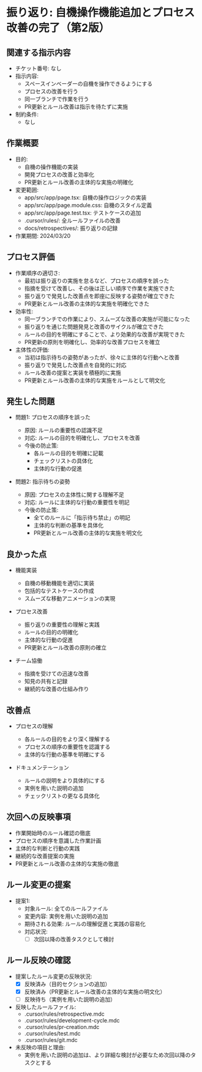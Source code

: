 # 振り返り: 自機操作機能追加とプロセス改善の完了（第2版）

## 関連する指示内容
- チケット番号: なし
- 指示内容:
  - スペースインベーダーの自機を操作できるようにする
  - プロセスの改善を行う
  - 同一ブランチで作業を行う
  - PR更新とルール改善は指示を待たずに実施
- 制約条件:
  - なし

## 作業概要
- 目的: 
  - 自機の操作機能の実装
  - 開発プロセスの改善と効率化
  - PR更新とルール改善の主体的な実施の明確化
- 変更範囲:
  - app/src/app/page.tsx: 自機の操作ロジックの実装
  - app/src/app/page.module.css: 自機のスタイル定義
  - app/src/app/page.test.tsx: テストケースの追加
  - .cursor/rules/: 全ルールファイルの改善
  - docs/retrospectives/: 振り返りの記録
- 作業期間: 2024/03/20

## プロセス評価
- 作業順序の適切さ:
  - 最初は振り返りの実施を怠るなど、プロセスの順序を誤った
  - 指摘を受けて改善し、その後は正しい順序で作業を実施できた
  - 振り返りで発見した改善点を即座に反映する姿勢が確立できた
  - PR更新とルール改善の主体的な実施を明確化できた
- 効率性:
  - 同一ブランチでの作業により、スムーズな改善の実施が可能になった
  - 振り返りを通じた問題発見と改善のサイクルが確立できた
  - ルールの目的を明確にすることで、より効果的な改善が実現できた
  - PR更新の原則を明確化し、効率的な改善プロセスを確立
- 主体性の評価:
  - 当初は指示待ちの姿勢があったが、徐々に主体的な行動へと改善
  - 振り返りで発見した改善点を自発的に対応
  - ルール改善の提案と実装を積極的に実施
  - PR更新とルール改善の主体的な実施をルールとして明文化

## 発生した問題
- 問題1: プロセスの順序を誤った
  - 原因: ルールの重要性の認識不足
  - 対応: ルールの目的を明確化し、プロセスを改善
  - 今後の防止策: 
    - 各ルールの目的を明確に記載
    - チェックリストの具体化
    - 主体的な行動の促進

- 問題2: 指示待ちの姿勢
  - 原因: プロセスの主体性に関する理解不足
  - 対応: ルールに主体的な行動の重要性を明記
  - 今後の防止策:
    - 全てのルールに「指示待ち禁止」の明記
    - 主体的な判断の基準を具体化
    - PR更新とルール改善の主体的な実施を明文化

## 良かった点
- 機能実装
  - 自機の移動機能を適切に実装
  - 包括的なテストケースの作成
  - スムーズな移動アニメーションの実現

- プロセス改善
  - 振り返りの重要性の理解と実践
  - ルールの目的の明確化
  - 主体的な行動の促進
  - PR更新とルール改善の原則の確立

- チーム協働
  - 指摘を受けての迅速な改善
  - 知見の共有と記録
  - 継続的な改善の仕組み作り

## 改善点
- プロセスの理解
  - 各ルールの目的をより深く理解する
  - プロセスの順序の重要性を認識する
  - 主体的な行動の基準を明確にする

- ドキュメンテーション
  - ルールの説明をより具体的にする
  - 実例を用いた説明の追加
  - チェックリストの更なる具体化

## 次回への反映事項
- 作業開始時のルール確認の徹底
- プロセスの順序を意識した作業計画
- 主体的な判断と行動の実践
- 継続的な改善提案の実施
- PR更新とルール改善の主体的な実施の徹底

## ルール変更の提案
- 提案1:
  - 対象ルール: 全てのルールファイル
  - 変更内容: 実例を用いた説明の追加
  - 期待される効果: ルールの理解促進と実践の容易化
  - 対応状況:
    - [ ] 次回以降の改善タスクとして検討

## ルール反映の確認
- 提案したルール変更の反映状況:
  - [x] 反映済み（目的セクションの追加）
  - [x] 反映済み（PR更新とルール改善の主体的な実施の明文化）
  - [ ] 反映待ち（実例を用いた説明の追加）
- 反映したルールファイル:
  - .cursor/rules/retrospective.mdc
  - .cursor/rules/development-cycle.mdc
  - .cursor/rules/pr-creation.mdc
  - .cursor/rules/test.mdc
  - .cursor/rules/git.mdc
- 未反映の項目と理由:
  - 実例を用いた説明の追加は、より詳細な検討が必要なため次回以降のタスクとする 